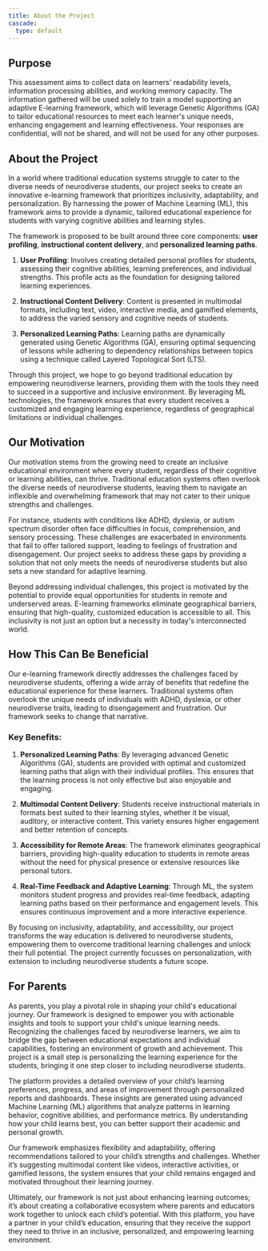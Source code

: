 ```yaml
---
title: About the Project
cascade:
  type: default
---
```



## Purpose

This assessment aims to collect data on learners' readability levels, information processing abilities, and working memory capacity. The information gathered will be used solely to train a model supporting an adaptive E-learning framework, which will leverage Genetic Algorithms (GA) to tailor educational resources to meet each learner's unique needs, enhancing engagement and learning effectiveness. Your responses are confidential, will not be shared, and will not be used for any other purposes.

## About the Project

In a world where traditional education systems struggle to cater to the diverse needs of neurodiverse students, our project seeks to create an innovative e-learning framework that prioritizes inclusivity, adaptability, and personalization. By harnessing the power of Machine Learning (ML), this framework aims to provide a dynamic, tailored educational experience for students with varying cognitive abilities and learning styles.

The framework is proposed to be built around three core components: **user profiling**, **instructional content delivery**, and **personalized learning paths**. 

1. **User Profiling**: Involves creating detailed personal profiles for students, assessing their cognitive abilities, learning preferences, and individual strengths. This profile acts as the foundation for designing tailored learning experiences.
   
2. **Instructional Content Delivery**: Content is presented in multimodal formats, including text, video, interactive media, and gamified elements, to address the varied sensory and cognitive needs of students.
   
3. **Personalized Learning Paths**: Learning paths are dynamically generated using Genetic Algorithms (GA), ensuring optimal sequencing of lessons while adhering to dependency relationships between topics using a technique called Layered Topological Sort (LTS).

Through this project, we hope to go beyond traditional education by empowering neurodiverse learners, providing them with the tools they need to succeed in a supportive and inclusive environment. By leveraging ML technologies, the framework ensures that every student receives a customized and engaging learning experience, regardless of geographical limitations or individual challenges. 

## Our Motivation

Our motivation stems from the growing need to create an inclusive educational environment where every student, regardless of their cognitive or learning abilities, can thrive. Traditional education systems often overlook the diverse needs of neurodiverse students, leaving them to navigate an inflexible and overwhelming framework that may not cater to their unique strengths and challenges.

For instance, students with conditions like ADHD, dyslexia, or autism spectrum disorder often face difficulties in focus, comprehension, and sensory processing. These challenges are exacerbated in environments that fail to offer tailored support, leading to feelings of frustration and disengagement. Our project seeks to address these gaps by providing a solution that not only meets the needs of neurodiverse students but also sets a new standard for adaptive learning.

Beyond addressing individual challenges, this project is motivated by the potential to provide equal opportunities for students in remote and underserved areas. E-learning frameworks eliminate geographical barriers, ensuring that high-quality, customized education is accessible to all. This inclusivity is not just an option but a necessity in today's interconnected world.

## How This Can Be Beneficial

Our e-learning framework directly addresses the challenges faced by neurodiverse students, offering a wide array of benefits that redefine the educational experience for these learners. Traditional systems often overlook the unique needs of individuals with ADHD, dyslexia, or other neurodiverse traits, leading to disengagement and frustration. Our framework seeks to change that narrative.

### Key Benefits:

1. **Personalized Learning Paths**: By leveraging advanced Genetic Algorithms (GA), students are provided with optimal and customized learning paths that align with their individual profiles. This ensures that the learning process is not only effective but also enjoyable and engaging.
   
2. **Multimodal Content Delivery**: Students receive instructional materials in formats best suited to their learning styles, whether it be visual, auditory, or interactive content. This variety ensures higher engagement and better retention of concepts.
   
3. **Accessibility for Remote Areas**: The framework eliminates geographical barriers, providing high-quality education to students in remote areas without the need for physical presence or extensive resources like personal tutors.
   
4. **Real-Time Feedback and Adaptive Learning**: Through ML, the system monitors student progress and provides real-time feedback, adapting learning paths based on their performance and engagement levels. This ensures continuous improvement and a more interactive experience.

By focusing on inclusivity, adaptability, and accessibility, our project transforms the way education is delivered to neurodiverse students, empowering them to overcome traditional learning challenges and unlock their full potential. The project currently focusses on personalization, with extension to including neurodiverse students a future scope.

## For Parents

As parents, you play a pivotal role in shaping your child's educational journey. Our framework is designed to empower you with actionable insights and tools to support your child's unique learning needs. Recognizing the challenges faced by neurodiverse learners, we aim to bridge the gap between educational expectations and individual capabilities, fostering an environment of growth and achievement. This project is a small step is personalizing the learning experience for the students, bringing it one step closer to including neurodiverse students.

The platform provides a detailed overview of your child’s learning preferences, progress, and areas of improvement through personalized reports and dashboards. These insights are generated using advanced Machine Learning (ML) algorithms that analyze patterns in learning behavior, cognitive abilities, and performance metrics. By understanding how your child learns best, you can better support their academic and personal growth.

Our framework emphasizes flexibility and adaptability, offering recommendations tailored to your child’s strengths and challenges. Whether it’s suggesting multimodal content like videos, interactive activities, or gamified lessons, the system ensures that your child remains engaged and motivated throughout their learning journey. 

Ultimately, our framework is not just about enhancing learning outcomes; it’s about creating a collaborative ecosystem where parents and educators work together to unlock each child’s potential. With this platform, you have a partner in your child’s education, ensuring that they receive the support they need to thrive in an inclusive, personalized, and empowering learning environment.
